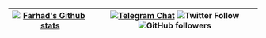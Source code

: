 | [![Farhad's Github stats](https://github-readme-stats.vercel.app/api?username=farhadhp&show_icons=true)](https://github.com/farhadhp/farhadhp) | [![Telegram Chat](https://img.shields.io/badge/Chat-Telegram-blue.svg)](https://t.me/FarhadxFarhad)  ![Twitter Follow](https://img.shields.io/twitter/follow/FarhadxFarhad?style=social)  ![GitHub followers](https://img.shields.io/github/followers/farhadhp?label=FarhadHP&style=social) |
|:---------------------------------------------------------------------------------------------------------------------------------------------:|:-------------------------------------------------------------------------------------------------------------------------------------------------------------------------------------------------------------------------------------------------------------------------------------------:|
